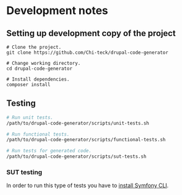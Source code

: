 # Development notes

## Setting up development copy of the project

```shell
# Clone the project.
git clone https://github.com/Chi-teck/drupal-code-generator

# Change working directory.
cd drupal-code-generator

# Install dependencies.
composer install
```

## Testing

```sh
# Run unit tests.
/path/to/drupal-code-generator/scripts/unit-tests.sh

# Run functional tests.
/path/to/drupal-code-generator/scripts/functional-tests.sh

# Run tests for generated code.
/path/to/drupal-code-generator/scripts/sut-tests.sh
```

### SUT testing

In order to run this type of tests you have to [install Symfony CLI][Symfony CLI download].

[Symfony CLI download]: https://symfony.com/download